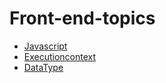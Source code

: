# Front-end-topics

- [Javascript](https://github.com/Dhanarajb/Front-end-topics/blob/main/0.Javascript%3F.md)
- [Executioncontext](https://github.com/Dhanarajb/Front-end-topics/blob/main/1.ExecutionContext.md)
- [DataType](https://github.com/Dhanarajb/Front-end-topics/blob/main/3.Datatypes.md)

